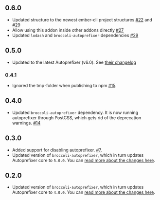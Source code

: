 ## 0.6.0
+ Updated structure to the newest ember-cli project structures [#22](https://github.com/kimroen/ember-cli-autoprefixer/pull/22) and [#29](https://github.com/kimroen/ember-cli-autoprefixer/pull/29)
+ Allow using this addon inside other addons directly [#27](https://github.com/kimroen/ember-cli-autoprefixer/pull/27)
+ Updated `lodash` and `broccoli-autoprefixer` dependencies [#29](https://github.com/kimroen/ember-cli-autoprefixer/pull/29)

## 0.5.0
+ Updated to the latest Autoprefixer (v6.0). See [their changelog](https://github.com/postcss/autoprefixer/releases/tag/6.0.0)

### 0.4.1
+ Ignored the tmp-folder when publishing to npm
  [#15](https://github.com/kimroen/ember-cli-autoprefixer/pull/16).

## 0.4.0
+ Updated `broccoli-autoprefixer` dependency. It is now running
  autoprefixer through PostCSS, which gets rid of the deprecation
warnings.
[#14](https://github.com/kimroen/ember-cli-autoprefixer/pull/14)

## 0.3.0
+ Added support for disabling autoprefixer. [#7](https://github.com/kimroen/ember-cli-autoprefixer/pull/7).
+ Updated version of `broccoli-autoprefixer`, which in turn updates Autoprefixer
core to `5.0.0`. You can [read more about the changes here](https://github.com/postcss/autoprefixer/releases/tag/5.0.0).

## 0.2.0
+ Updated version of `broccoli-autoprefixer`, which in turn updates Autoprefixer
core to `4.0.0`. You can [read more about the changes here](https://github.com/postcss/autoprefixer/releases/tag/4.0.0).
